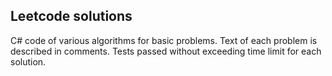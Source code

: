 ## Leetcode solutions

C# code of various algorithms for basic problems. Text of each problem is described in comments. Tests passed without exceeding time limit for each solution.